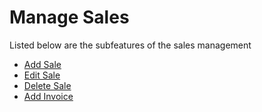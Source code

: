 # Manage Sales

Listed below are the subfeatures of the sales management

* [Add Sale](AddSale/README.md)
* [Edit Sale](EditSale/README.md)
* [Delete Sale](DeleteSale/README.md)
* [Add Invoice](AddInvoice/README.md)
